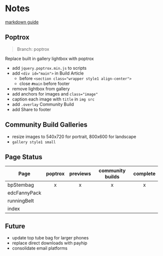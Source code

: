 # Notes

[markdown guide](https://www.markdownguide.org/basic-syntax/)

## Poptrox

> Branch: poptrox

Replace built in gallery lightbox with poptrox

* add `jquery.poptrox.min.js` to scripts
* add `<div id="main">` in Build Article 
    * before `<section class="wrapper style1 align-center">`
    * close `#main` before footer
* remove lightbox from gallery
* add anchors for images and `class="image"`
* caption each image with `title` in  `img src`
* add `.overlay` Community Build
* add Share to footer


## Community Build Galleries

* resize images to 540x720 for portrait, 800x600 for landscape
* `gallery style1 small`


## Page Status

| Page  | poptrox  | previews  | community builds  | complete  |
|---|:-:|:-:|:-:|:-:|
| bpStembag  | x  |  x |  x |  x |
| edcFannyPack  |   |   |   |   |
| runningBelt  |   |   |   |   |
| index  |   |   |   |   |


## Future

* update top tube bag for larger phones
* replace direct downloads with payhip
* consolidate email platforms